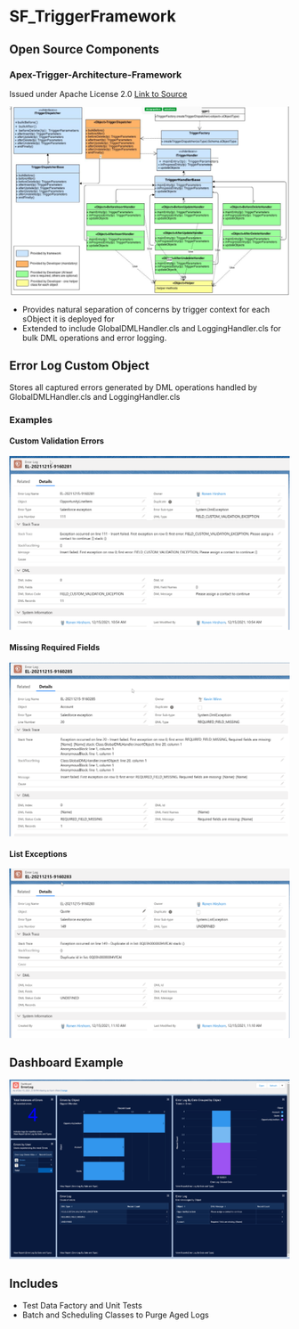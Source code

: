 # SF_TriggerFramework
## Open Source Components
### Apex-Trigger-Architecture-Framework
Issued under Apache License 2.0  [Link to Source](https://code.google.com/archive/p/apex-trigger-architecture-framework/)

![UML](./triggerframework.png "UML Diagram")

 - Provides natural separation of concerns by trigger context for each sObject it is deployed for
 - Extended to include GlobalDMLHandler.cls and LoggingHandler.cls for bulk DML operations and error logging.

 ## Error Log Custom Object
 Stores all captured errors generated by DML operations handled by GlobalDMLHandler.cls and LoggingHandler.cls

 ### Examples

 #### Custom Validation Errors
![Custom Validation](./customvalidation.png "custom validation")

#### Missing Required Fields
![Required Fields](./requiredfields.png "Required Fields")

#### List Exceptions
![List Exceptions](./listexception.png "List Exceptions")

## Dashboard Example 
![Dashboard](./errorlogdashboard.png "Dashboard")

## Includes

 - Test Data Factory and Unit Tests
 - Batch and Scheduling Classes to Purge Aged Logs